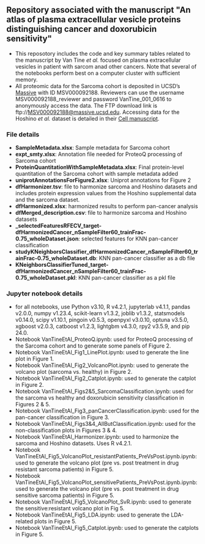 ## Repository associated with the manuscript "An atlas of plasma extracellular vesicle proteins distinguishing cancer and doxorubicin sensitivity"
* This reposotory includes the code and key summary tables related to the manuscript by Van Tine _et al._ focused on plasma extracellular vesicles in patient with sarcom anad other cancers. Note that several of the notebooks perform best on a computer cluster with sufficient memory.
* All proteomic data for the Sarcoma cohort is deposited in UCSD’s [Massive](massive.ucsd.edu) with ID MSV000092188. Reviewers can use the username MSV000092188_reviewer and password VanTine_001_0616 to anonymously access the data. The FTP download link is ftp://MSV000092188@massive.ucsd.edu. Accessing data for the Hoshino _et al._ dataset is detailed in their [Cell manuscript](https://www.sciencedirect.com/science/article/pii/S0092867420308746?via%3Dihub).

### File details
* **SampleMetadata.xlsx**: Sample metadata for Sarcoma cohort
* **expt_smty.xlsx**: Annotation file needed for ProteoQ processing of Sarcoma cohort
* **ProteinQuantitationWithSampleMetadata.xlsx**: Final protein-level quantitation of the Sarcoma cohort with sample metadata added
* **uniprotAnnotationsForFigure2.xlsx**: Uniprot annotations for Figure 2
* **dfHarmonizer.tsv**: file to harmonize sarcoma and Hoshino datasets and includes protein expression values from the Hoshino supplemental data and the sarcoma dataset.
* **dfHarmonized.xlsx**: harmonized results to perform pan-cancer analysis
* **dfMerged_description.csv**: file to harmonize sarcoma and Hoshino datasets
* **_selectedFeaturesRFECV_target-dfHarmonizedCancer_nSampleFilter60_trainFrac-0.75_wholeDataset.json**: selected features for KNN pan-cancer classification
* **studyKNeighborsClassifier_dfHarmonizedCancer_nSampleFilter60_trainFrac-0.75_wholeDataset.db**: KNN pan-cancer classifier as a db file
* **KNeighborsClassifierTuned_target-dfHarmonizedCancer_nSampleFilter60_trainFrac-0.75_wholeDataset.pkl**: KNN pan-cancer classifier as a pkl file

### Jupyter notebook details
* for all notebooks, use Python v3.10, R v4.2.1, jupyterlab v4.1.1, pandas v2.0.0, numpy v1.23.4, scikit-learn v1.3.2, joblib v1.3.2, statsmodels v0.14.0, scipy v1.10.1, pingoin v0.5.3, openpyxl v3.0.10, optuna v3.5.0, xgboost v2.0.3, catboost v1.2.3, lightgbm v4.3.0, rpy2 v3.5.9, and pip 24.0.
* Notebook VanTineEtAl_ProteoQ.ipynb: used for ProteoQ processing of the Sarcoma cohort and to generate some panels of Figure 2.
* Notebook VanTineEtAl_Fig1_LinePlot.ipynb: used to generate the line plot in Figure 1.
* Notebook VanTineEtAl_Fig2_VolcanoPlot.ipynb: used to generate the volcano plot (sarcoma vs. healthy) in Figure 2.
* Notebook VanTineEtAl_Fig2_Catplot.ipynb: used to generate the catplot in Figure 2.
* Notebook VanTineEtAl_Figs2&5_SarcomaClassification.ipynb: used for the sarcoma vs healthy and doxorubicin sensitivity classification in Figures 2 & 5.
* Notebook VanTineEtAl_Fig3_panCancerClassification.ipynb: used for the pan-cancer classification in Figure 3.
* Notebook VanTineEtAl_Figs3&4_AllButClassification.ipynb: used for the non-classification plots in Figures 3 & 4.
* Notebook VanTineEtAl_Harmonizer.ipynb: used to harmonize the sarcoma and Hoshino datasets. Uses R v4.2.1.
* Notebook VanTineEtAl_Fig5_VolcanoPlot_resistantPatients_PreVsPost.ipynb.ipynb: used to generate the volcano plot (pre vs. post treatment in drug resistant sarcoma patients) in Figure 5.
* Notebook VanTineEtAl_Fig5_VolcanoPlot_sensitivePatients_PreVsPost.ipynb.ipynb: used to generate the volcano plot (pre vs. post treatment in drug sensitive sarcoma patients) in Figure 5.
* Notebook VanTineEtAl_Fig5_VolcanoPlot_SvR.ipynb: used to generate the sensitive:resistant volcano plot in Fig 5.
* Notebook VanTineEtAl_Fig5_LDA.ipynb: used to generate the LDA-related plots in Figure 5.
* Notebook VanTineEtAl_Fig5_Catplot.ipynb: used to generate the catplots in Figure 5.
